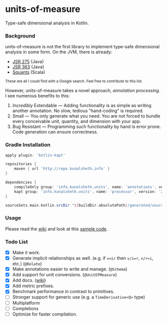 # units-of-measure
Type-safe dimensional analysis in Kotlin.

### Background
units-of-measure is not the first library to implement type-safe dimensional analysis in some form.
On the JVM, there is already:
- [JSR 275](https://jcp.org/en/jsr/detail?id=275) (Java)
- [JSR 363](https://jcp.org/en/jsr/detail?id=363) (Java)
- [Squants](http://www.squants.com) (Scala)

<sup>These are all I could find with a Google search. Feel free to contribute to this list.</sup>

However, units-of-measure takes a novel approach, _annotation processing_. I see numerous benefits to this:
1) _Incredibly_ Extendable — Adding functionality is as simple as writing another annotation. No slow, tedious "hand-coding" is required.
2) Small — You only generate what you need. You are not forced to bundle every conceivable unit, quantity, and dimension with your app.
3) Bug Resistant — Programming such functionality by hand is error prone. Code generation can ensure correctness.

### Gradle Installation
```groovy
apply plugin: 'kotlin-kapt'

repositories {
    maven { url 'http://repo.kunalsheth.info' }
}

dependencies {
    compileOnly group: 'info.kunalsheth.units', name: 'annotations', version: '2.6.0'
    kapt group: 'info.kunalsheth.units', name: 'processor', version: '2.6.0'
}

sourceSets.main.kotlin.srcDir "${buildDir.absolutePath}/generated/source/kaptKotlin/main"
```

### Usage
Please read the [wiki](http://kunalsheth.info/units-of-measure/wiki) and look at this [sample code](http://kunalsheth.info/units-of-measure/tree/master/samples).

### Todo List
- [x] Make it work.
- [x] Generate implicit relationships as well. (e.g. if `v=ir` then `v/i=r`, `v/r=i`, etc.) (`@Relate`) 
- [x] Make annotations easier to write and manage. (`@Schema`)
- [x] Add support for unit conversions. (`@UnitOfMeasure`)
- [x] Add docs. ([wiki](http://kunalsheth.info/units-of-measure/wiki))
- [x] Add metric prefixes.
- [x] Benchmark performance in contrast to primitives.
- [ ] Stronger support for generic use (e.g. a `TimeDerivative<Q>` type)
- [ ] Multiplatform
- [ ] Completions
- [ ] Optimize for faster compilation.
